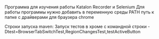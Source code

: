 Программа для изучения работы Katalon Recorder и Selenium
Для работы программы нужно добавить в переменную среды PATH путь к папке с драйверами для браузера chrome

Строки запуска maven:
Запуск тестов в хроме с командной строки -Dtest=BrowserTabSwitchTest,RegionChangesTest,testActiveButton
